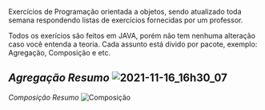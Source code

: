 Exercícios de Programação orientada a objetos, sendo atualizado toda semana respondendo listas de exercícios fornecidas por um professor.

</div 

Todos os exerícios são feitos em JAVA, porém não tem nenhuma alteração caso você entenda a teoria. Cada assunto está divido por pacote, exemplo: Agregação, Composição e etc.

*Agregação Resumo*
![2021-11-16_16h30_07](https://user-images.githubusercontent.com/72824080/142052755-ff1601b6-6504-4b09-af15-ba3bb36111a7.png)
-----------------------------------------------------------------------------------------------------------------------------------------------------------------------------------
*Composição Resumo*
![Composição](https://user-images.githubusercontent.com/72824080/142065092-edc8d4f7-4769-4faf-9f2f-cb63787e2f21.png)
